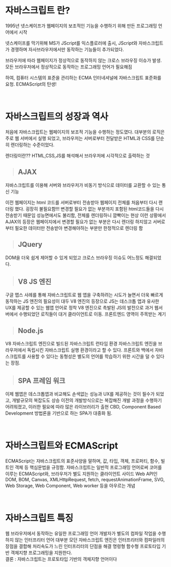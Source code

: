 # 자바스크립트 란?

<p>1995년 넷스케이프가 웹페이지의 보조적인 기능을 수행하기 위해 만든 프로그래밍 언어에서 시작</p>
<p>넷스케이프를 막기위해 MS가 JScript를 익스플로러에 출시, JScript와 자바스크립트가 경쟁하며 자사브라우저에서만 동작하는 기능들이 추가되었다.</p>
<p>브라우저에 따라 웹페이지가 정상적으로 동작하지 않는 크로스 브라우징 이슈가 발생. 모든 브라우저에서 정상적으로 동작하는 프로그래밍 언어가 필요해짐</p>
<p>하여, 컴퓨터 시스템의 표준을 관리하는 ECMA 인터네셔널에 자바스크립트 표준화를 요청. ECMAScript의 탄생!</p>

<br />

# 자바스크립트의 성장과 역사
<p>처음에 자바스크립트는 웹페이지의 보조적 기능을 수행하는 정도였다. 대부분의 로직은 주로 웹 서버에서 실행 되었고, 브라우저는 서버로부터 전달받은 HTML과 CSS를 단순히 렌더링하는 수준이었다.</p>
렌더링이란?? HTML,CSS,JS를 해석해서 브라우저에 시각적으로 출력하는 것

<br />

> ## AJAX
<p>자바스크립트를 이용해 서버와 브라우저가 비동기 방식으로 데이터를 교환할 수 있는 통신 기능</p>
<p>이전 웹페이지는 html 코드를 서버로부터 전송받아 웹페이지 전체를 처음부터 다시 랜더링 했다. 굉장히 불필요함!!!
    변경할 필요가 없는 부분까지 포함된 html코드들을 다시 전송받기 때문임
    성능면에서도 불리함, 전체를 렌더링하니 깜빡이는 현상
    이런 상황에서 AJAX의 등장은 웹페이지에서 변경할 필요가 없는 부분은 다시 렌더링 하지않고
    서버로부터 필요한 데이터만 전송받아 변경해야하는 부분만 한정적으로 렌더링 함
</p>

> ## JQuery
<p>DOM을 더욱 쉽게 제어할 수 있게 되었고 크로스 브라우징 이슈도 어느정도 해결되었다.</p>

> ## V8 JS 엔진
<p>구글 맵스 사례를 통해 자바스크립트로 웹 앱을 구축하려는 시도가 늘면서 더욱 빠르게 동작하는 JS 엔진의 필요성이 대두
    V8 엔진의 등장으로 JS는 데스크톱 앱과 유사한 UX를 제공할 수 있는 웹앱 언어로 정착
    V8 엔진으로 촉발된 JS의 발전으로 과거 웹서버에서 수행되었던 로직들이 대거 클라이언트로 이동. 프론트엔드 영역이 주목받는 계기
</p>

> ## Node.js
<p>
    V8 자바스크립트 엔진으로 빌드된 자바스크립트 런타임 환경
    자바스크립트 엔진을 브라우저에서 독립시킨 자바스크립트 실행 환경이라고 할 수 있다.
    프론트와 백에서 자바스크립트를 사용할 수 있다는 동형성은 별도의 언어를 학습하기 위한 시간을 덜 수 있다는 장점.
</p>

> ## SPA 프레임 워크
<p>이제 웹앱은 데스크톱앱과 비교해도 손색없는 성능과 UX를 제공하는 것이 필수가 되었고, 개발규모의 복잡도도 상승
    이전의 개발방식으로는 복잡해진 개발 과정을 수행하기 어려워졌고, 이러한 필요에 따라 많은 라이브러리가 출현
    CBD, Component Based Development 방법론을 기반으로 하는 SPA가 대중화 됨.
</p>

<br />

# 자바스크립트와 ECMAScript
<p> ECMAScript는 자바스크립트의 표준사양을 말하며, 값, 타입, 객체, 프로퍼티, 함수, 빌트인 객체 등 핵심문법을 규정함.
    자바스크립트는 일반적 프로그래밍 언어로써 코어를 이루는 ECMAScript와, 브라우저가 별도 지원하는 클라이언트 사이드 Web API인
    DOM, BOM, Canvas, XMLHttpRequest, fetch, requestAnimationFrame, SVG, Web Storage, Web Component, Web worker 등을 아우르는 개념
</p>

<br />

# 자바스크립트 특징
<p>웹 브라우저에서 동작하는 유일한 프로그래밍 언어
    개발자가 별도의 컴파일 작업을 수행하지 않는 인터프리터 언어
    대부분 모던 자바스크립트 엔진은 인터프리터와 컴파일러의 장점을 결합해 처리속도가 느린 인터프리터의 단점을 해결
    명령형 함수형 프로토타입 기반 객체지향 프로그래밍을 지원한다.
    <br />
    결론 : 자바스크립트는 프로토타입 기반의 객체지향 언어이다
</p>